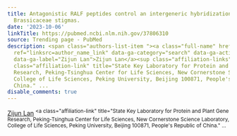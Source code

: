 ```yaml
---
title: Antagonistic RALF peptides control an intergeneric hybridization barrier on
  Brassicaceae stigmas.
date: '2023-10-06'
linkTitle: https://pubmed.ncbi.nlm.nih.gov/37806310
source: Trending page - PubMed
description: <span class="authors-list-item "><a class="full-name" href="https://pubmed.ncbi.nlm.nih.gov/?term=Lan+Z&amp;cauthor_id=37806310"
  ref="linksrc=author_name_link" data-ga-category="search" data-ga-action="author_link"
  data-ga-label="Zijun Lan">Zijun Lan</a><sup class="affiliation-links"><span class="author-sup-separator">&nbsp;</span><a
  class="affiliation-link" title="State Key Laboratory for Protein and Plant Gene
  Research, Peking-Tsinghua Center for Life Sciences, New Cornerstone Science Laboratory,
  College of Life Sciences, Peking University, Beijing 100871, People's Republic of
  China." ...
disable_comments: true
---
```

<span class="authors-list-item "><a class="full-name" href="https://pubmed.ncbi.nlm.nih.gov/?term=Lan+Z&amp;cauthor_id=37806310" ref="linksrc=author_name_link" data-ga-category="search" data-ga-action="author_link" data-ga-label="Zijun Lan">Zijun Lan</a><sup class="affiliation-links"><span class="author-sup-separator">&nbsp;</span><a class="affiliation-link" title="State Key Laboratory for Protein and Plant Gene Research, Peking-Tsinghua Center for Life Sciences, New Cornerstone Science Laboratory, College of Life Sciences, Peking University, Beijing 100871, People's Republic of China." ...